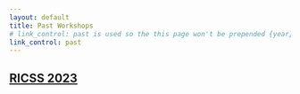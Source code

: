 ```yaml
---
layout: default
title: Past Workshops
# link_control: past is used so the this page won't be prepended {year} in the url
link_control: past
---
```


## [RICSS 2023](/2023/)
